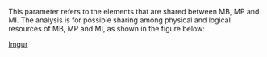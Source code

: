 This parameter refers to the elements that are shared between MB, MP and MI. The analysis is for possible sharing among physical and logical resources of MB, MP and MI, as shown in the figure below:

[Imgur](https://i.imgur.com/0JKfVvN.png)
